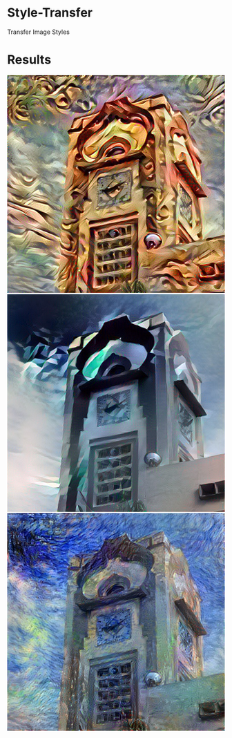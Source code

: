 # Style-Transfer
Transfer Image Styles 

# Results
![](results/curves.jpg)
![](results/triangles.jpg)
![](results/starry.jpg)
